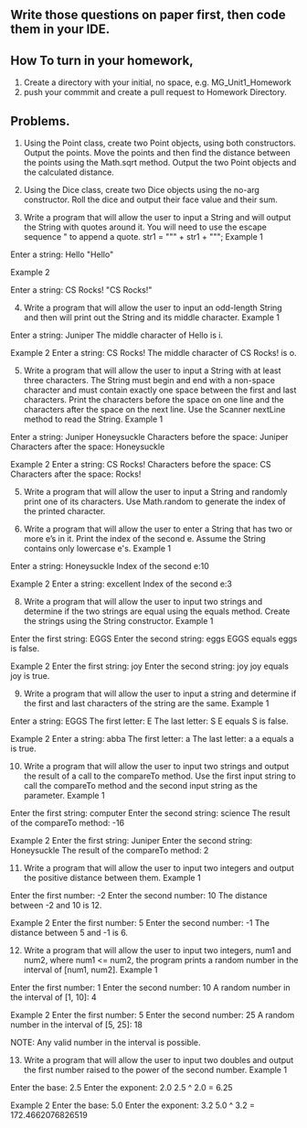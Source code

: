 ## Write those questions on paper first, then code them in your IDE.
## How To turn in your homework, 
1. Create a directory with your initial, no space, e.g. MG_Unit1_Homework
2. push your commmit and create a pull request to Homework Directory.

## Problems.
1.   Using the Point class, create two Point objects, using both constructors. Output the points. Move the points and then find the distance between the points using the Math.sqrt method. Output the two Point objects and the calculated distance.

2.  Using the Dice class, create two Dice objects using the no-arg constructor. Roll the dice and output their face value and their sum. 

3. Write a program that will allow the user to input a String and will output the String with quotes around it. You will need to use the escape sequence \" to append a quote.
str1 = "\"" + str1 + "\"";
Example 1

Enter a string: Hello
"Hello"

Example 2

Enter a string: CS Rocks!
"CS Rocks!"


4. Write a program that will allow the user to input an odd-length String and then will print out the String and its middle character. 
Example 1

Enter a string: Juniper
The middle character of Hello is i.

Example 2
Enter a string: CS Rocks!
The middle character of CS Rocks! is o.


5. Write a program that will allow the user to input a String with at least three characters. The String must begin and end with a non-space character and must contain exactly one space between the first and last characters. Print the characters before the space on one line and the characters after the space on the next line. Use the Scanner nextLine method to read the String.
Example 1

Enter a string: Juniper Honeysuckle
Characters before the space: Juniper
Characters after the space: Honeysuckle

Example 2
Enter a string: CS Rocks!
Characters before the space: CS
Characters after the space: Rocks!


5. Write a program that will allow the user to input a String and randomly print one of its characters. Use Math.random to generate the index of the printed character.
   
7. Write a program that will allow the user to enter a String that has two or more e’s in it. Print the index of the second e. Assume the String contains only lowercase e's.
Example 1

Enter a string: Honeysuckle
Index of the second e:10

Example 2
Enter a string: excellent
Index of the second e:3

8. Write a program that will allow the user to input two strings and determine if the two strings are equal using the equals method. Create the strings using the String constructor.
Example 1

Enter the first string: EGGS
Enter the second string: eggs
EGGS equals eggs is false.

Example 2
Enter the first string: joy
Enter the second string: joy
joy equals joy is true.


9. Write a program that will allow the user to input a string and determine if the first and last characters of the string are the same.
Example 1

Enter a string: EGGS
The first letter: E
The last letter: S
E equals S is false.

Example 2
Enter a string: abba
The first letter: a
The last letter: a
a equals a is true.


10. Write a program that will allow the user to input two strings and output the result of a call to the compareTo method. Use the first input string to call the compareTo method and the second input string as the parameter.
Example 1

Enter the first string: computer
Enter the second string: science
The result of the compareTo method: -16

Example 2
Enter the first string: Juniper
Enter the second string: Honeysuckle
The result of the compareTo method: 2


11. Write a program that will allow the user to input two integers and output the positive distance between them. 
Example 1

Enter the first number: -2
Enter the second number: 10
The distance between -2 and 10 is 12.

Example 2
Enter the first number: 5
Enter the second number: -1
The distance between 5 and -1 is 6.



12. Write a program that will allow the user to input two integers, num1 and num2, where 
num1 <= num2, the program prints a random number in the interval of [num1, num2].
Example 1

Enter the first number: 1
Enter the second number: 10
A random number in the interval of [1, 10]: 4

Example 2
Enter the first number: 5
Enter the second number: 25
A random number in the interval of [5, 25]: 18

NOTE: Any valid number in the interval is possible.

13. Write a program that will allow the user to input two doubles and output the first number raised to the power of the second number. 
Example 1

Enter the base: 2.5
Enter the exponent: 2.0
2.5 ^ 2.0 = 6.25

Example 2
Enter the base: 5.0
Enter the exponent: 3.2
5.0 ^ 3.2 = 172.4662076826519 


